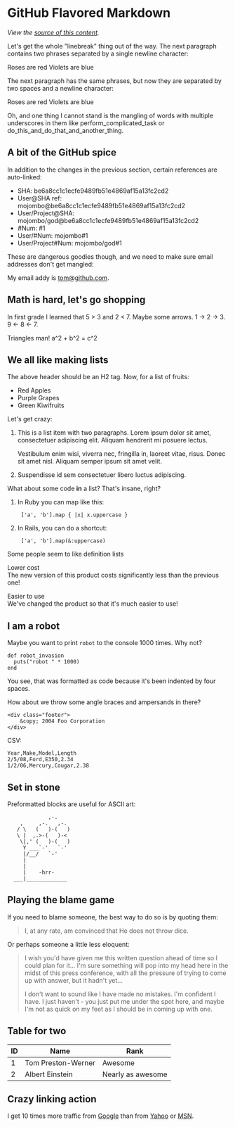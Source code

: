 <span id="github_flavored_markdown"></span>

GitHub Flavored Markdown<a href="#github_flavored_markdown" class="anchorlink"></a>
===================================================================================

*View the [source of this content](http://github.github.com/github-flavored-markdown/sample_content.html).*

Let's get the whole "linebreak" thing out of the way. The next paragraph contains two phrases separated by a single newline character:

Roses are red Violets are blue

The next paragraph has the same phrases, but now they are separated by two spaces and a newline character:

Roses are red Violets are blue

Oh, and one thing I cannot stand is the mangling of words with multiple underscores in them like perform\_complicated\_task or do\_this\_and\_do\_that\_and\_another\_thing.

<span id="a_bit_of_the_github_spice"></span>

A bit of the GitHub spice<a href="#a_bit_of_the_github_spice" class="anchorlink"></a>
-------------------------------------------------------------------------------------

In addition to the changes in the previous section, certain references are auto-linked:

-   SHA: be6a8cc1c1ecfe9489fb51e4869af15a13fc2cd2
-   User@SHA ref: mojombo@be6a8cc1c1ecfe9489fb51e4869af15a13fc2cd2
-   User/Project@SHA: mojombo/god@be6a8cc1c1ecfe9489fb51e4869af15a13fc2cd2
-   \#Num: \#1
-   User/\#Num: mojombo\#1
-   User/Project\#Num: mojombo/god\#1

These are dangerous goodies though, and we need to make sure email addresses don't get mangled:

My email addy is tom@github.com.

<span id="math_is_hard__let__39_s_go_shopping"></span>

Math is hard, let's go shopping<a href="#math_is_hard__let__39_s_go_shopping" class="anchorlink"></a>
-----------------------------------------------------------------------------------------------------

In first grade I learned that 5 &gt; 3 and 2 &lt; 7. Maybe some arrows. 1 -&gt; 2 -&gt; 3. 9 &lt;- 8 &lt;- 7.

Triangles man! a^2 + b^2 = c^2

<span id="we_all_like_making_lists"></span>

We all like making lists<a href="#we_all_like_making_lists" class="anchorlink"></a>
-----------------------------------------------------------------------------------

The above header should be an H2 tag. Now, for a list of fruits:

-   Red Apples
-   Purple Grapes
-   Green Kiwifruits

Let's get crazy:

1.  This is a list item with two paragraphs. Lorem ipsum dolor sit amet, consectetuer adipiscing elit. Aliquam hendrerit mi posuere lectus.

    Vestibulum enim wisi, viverra nec, fringilla in, laoreet vitae, risus. Donec sit amet nisl. Aliquam semper ipsum sit amet velit.

2.  Suspendisse id sem consectetuer libero luctus adipiscing.

What about some code **in** a list? That's insane, right?

1.  In Ruby you can map like this:

         ['a', 'b'].map { |x| x.uppercase }

2.  In Rails, you can do a shortcut:

         ['a', 'b'].map(&:uppercase)

Some people seem to like definition lists

Lower cost  
The new version of this product costs significantly less than the previous one!

Easier to use  
We've changed the product so that it's much easier to use!

<span id="i_am_a_robot"></span>

I am a robot<a href="#i_am_a_robot" class="anchorlink"></a>
-----------------------------------------------------------

Maybe you want to print `robot` to the console 1000 times. Why not?

    def robot_invasion
      puts("robot " * 1000)
    end

You see, that was formatted as code because it's been indented by four spaces.

How about we throw some angle braces and ampersands in there?

    <div class="footer">
        &copy; 2004 Foo Corporation
    </div>

CSV:

    Year,Make,Model,Length
    2/5/08,Ford,E350,2.34
    1/2/06,Mercury,Cougar,2.38

<span id="set_in_stone"></span>

Set in stone<a href="#set_in_stone" class="anchorlink"></a>
-----------------------------------------------------------

Preformatted blocks are useful for ASCII art:

                 ,-.
        ,     ,-.   ,-.
       / \   (   )-(   )
       \ |  ,.>-(   )-<
        \|,' (   )-(   )
         Y ___`-'   `-'
         |/__/   `-'
         |
         |
         |    -hrr-
      ___|_____________

<span id="playing_the_blame_game"></span>

Playing the blame game<a href="#playing_the_blame_game" class="anchorlink"></a>
-------------------------------------------------------------------------------

If you need to blame someone, the best way to do so is by quoting them:

> I, at any rate, am convinced that He does not throw dice.

Or perhaps someone a little less eloquent:

> I wish you'd have given me this written question ahead of time so I could plan for it... I'm sure something will pop into my head here in the midst of this press conference, with all the pressure of trying to come up with answer, but it hadn't yet...
>
> I don't want to sound like I have made no mistakes. I'm confident I have. I just haven't - you just put me under the spot here, and maybe I'm not as quick on my feet as I should be in coming up with one.

<span id="table_for_two"></span>

Table for two<a href="#table_for_two" class="anchorlink"></a>
-------------------------------------------------------------

<table><thead><tr class="header"><th>ID</th><th>Name</th><th>Rank</th></tr></thead><tbody><tr class="odd"><td>1</td><td>Tom Preston-Werner</td><td>Awesome</td></tr><tr class="even"><td>2</td><td>Albert Einstein</td><td>Nearly as awesome</td></tr></tbody></table>

<span id="crazy_linking_action"></span>

Crazy linking action<a href="#crazy_linking_action" class="anchorlink"></a>
---------------------------------------------------------------------------

I get 10 times more traffic from [Google](http://google.com/ "Google") than from [Yahoo](http://search.yahoo.com/ "Yahoo Search") or [MSN](http://search.msn.com/ "MSN Search").
